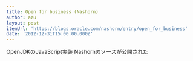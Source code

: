 ```yaml
---
title: Open for business (Nashorn)
author: azu
layout: post
itemUrl: 'https://blogs.oracle.com/nashorn/entry/open_for_business'
date: '2012-12-31T15:00:00.000Z'
---
```

OpenJDKのJavaScript実装 Nashornのソースが公開された
